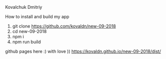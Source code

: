 Kovalchuk Dmitriy

How to install and build my app

1. git clone https://github.com/kovaldn/new-09-2018
2. cd new-09-2018
3. npm i
4. npm run build

github pages here :) with love ))
https://kovaldn.github.io/new-09-2018/dist/
